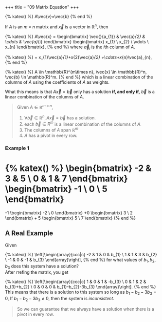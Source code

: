 +++
title = "09 Matrix Equation"
+++

{% katex() %}
A\vec{v}=\vec{b}
{% end %}

If $A$ is an $m\times n$ matrix and $\vec{x}$ is a vector in $\mathbb{R}^n,$ then

{% katex() %}
A\vec{x} = \begin{bmatrix}
\vec{}{a_{1}} & \vec{a}_{2} & \cdots & \vec{a}_{i}
\end{bmatrix} \begin{bmatrix}
x_{1} \\
x_{2} \\
\vdots \\
x_{n}
\end{bmatrix},
{% end %}
where $\vec{a}_{i}$ is the $i$th column of $A$.

{% katex() %}
= x_{1}\vec{a}_{1}+x_{2}\vec{a}_{2} +\cdots+x_{n}\vec{a}_{n},
{% end %}

{% katex() %}
A \in \mathbb{R}^{m\times n}, \vec{x} \in \mathbb{R}^n, \vec{b} \in \mathbb{R}^m.
{% end %}
which is a linear combination of the columns of $A$ using the coefficients of $A$ as weights.

What this means is that $A\vec{x} = \vec{b}$ only has a solution **if, and only if,** $\vec{b}$ is a linear combination of the columns of $A$.

> Given $A \in \mathbb{R}^{m\times n}$,
> 1. $\forall \vec{b} \in \mathbb{R}^n, A\vec{x}=\vec{b}$ has a solution.
> 2. each $\vec{b} \in R^m$ is a linear combination of the columns of $A$.
> 3. The columns of $A$ span $\mathbb{R}^m$
> 4. $A$ has a pivot in every row.

### Example 1

{% katex() %}
\begin{bmatrix}
-2 & 3 & 5 \\
0 & 1 & 7
\end{bmatrix}
\begin{bmatrix}
-1 \\
0 \\
5
\end{bmatrix}
=
-1 \begin{bmatrix}
-2 \\ 0
\end{bmatrix}
+0 \begin{bmatrix}
3 \\
2
\end{bmatrix}
+
5 \begin{bmatrix}
5 \\
7
\end{bmatrix}
{% end %}

## A Real Example
Given

{% katex() %}
\left[\begin{array}{ccc|c}
-2 & 1 & 0 & b_{1} \\
1 & 1 & 3 & b_{2} \\
-1 & 0 & -1 & b_{3}
\end{array}\right],
{% end %}
for what values of $b_{1},b_{2},b_{3}$ does this system have a solution?  
After $\text{rref}$ing the matrix, you get

{% katex() %}
\left[\begin{array}{ccc|c}
1 & 0 & 1 & -b_{3} \\
0 & 1 & 2 & b_{3}+b_{2} \\
0 & 0 & 0 & b_{1}-b_{2}-3b_{3}
\end{array}\right].
{% end %}
This means that there is a solution to this system so long as $b_{1}-b_{2}-3b_{3} = 0$,
If $b_{1}-b_{2}-3b_{3} \neq 0$, then the system is *inconsistent.*

> So we can guarantee that we always have a solution when there is a pivot in every row.

